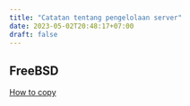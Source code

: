 ```yaml
---
title: "Catatan tentang pengelolaan server"
date: 2023-05-02T20:48:17+07:00
draft: false
---
```


## FreeBSD
[How to copy](https://www.w3docs.com/snippets/linux/how-to-copy-a-file-from-a-remote-server-or-to-a-remote-server.html)
